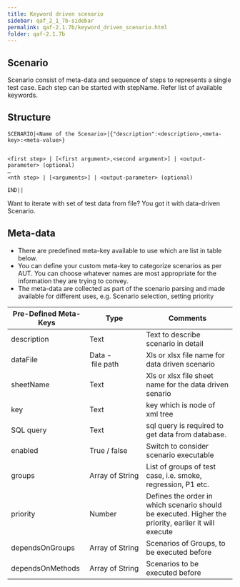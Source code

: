 ```yaml
---
title: Keyword driven scenario
sidebar: qaf_2_1_7b-sidebar
permalink: qaf-2.1.7b/keyword_driven_scenario.html
folder: qaf-2.1.7b
---
```


## Scenario

Scenario consist of meta-data and sequence of steps to represents a single test case. Each step can be started with stepName. Refer list of available keywords.

## Structure

```
SCENARIO|<Name of the Scenario>|{"description":<description>,<meta-key>:<meta-value>}
 
 
<first step> | [<first argument>,<second argument>] | <output-parameter> (optional)
…
<nth step> | [<arguments>] | <output-parameter> (optional)
 
END||
```

Want to iterate with set of test data from file? You got it with data-driven Scenario.

## Meta-data

* There are predefined meta-key available to use which are list in table below.
* You can define your custom meta-key to categorize scenarios as per AUT. You can choose whatever names are most appropriate for the information they are trying to convey.
* The meta-data are collected as part of the scenario parsing and made available for different uses, e.g. Scenario selection, setting priority

| Pre-Defined Meta-Keys | Type | Comments |
|-------|--------|---------|
| description | Text | Text to describe scenario in detail |
| dataFile | Data&nbsp;-&nbsp;file&nbsp;path | Xls or xlsx  file name for data driven scenario
| sheetName | Text | Xls or xlsx file sheet name for the data driven senario
| key | Text | key which is node of xml tree 
| SQL query | Text | sql query is required to get data from database.
| enabled | True&nbsp;/&nbsp;false | Switch to consider scenario executable
| groups | Array&nbsp;of&nbsp;String | List of groups of test case, i.e. smoke, regression, P1 etc.
| priority | Number | Defines the order in which scenario should be executed. Higher the priority, earlier it will execute
| dependsOnGroups | Array&nbsp;of&nbsp;String | Scenarios of Groups, to be executed before
| dependsOnMethods | Array&nbsp;of&nbsp;String | Scenarios to be executed before


